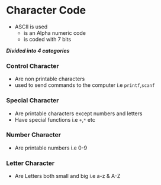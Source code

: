 # Character Code
+ ASCII is used
	+ is an Alpha numeric code
	+ is coded with 7 bits

***Divided into 4 categories***
### Control	Character
+ Are non printable characters
+ used to send commands to the computer
i.e `printf`,`scanf`

### Special	Character
+ Are printable characters except numbers and letters
+ Have special functions i.e `+`,`*` etc

### Number	Character
+ Are printable numbers i.e 0-9

### Letter	Character
+ Are Letters both small and big i.e a-z & A-Z
